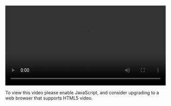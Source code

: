 <video controls="" style="width: 100%; display: block;"><source src="http://o86bpj665.bkt.clouddn.com/gitbeijing/3-3-gitconfig.mp4" type="video/mp4"><p>To view this video please enable JavaScript, and consider upgrading to a web browser that supports HTML5 video.</p></video>
